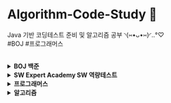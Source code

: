 # Algorithm-Code-Study 📄 <br>
Java 기반 코딩테스트 준비 및 알고리즘 공부 ◝(⑅•ᴗ•⑅)◜..°♡ <br>
#BOJ #프로그래머스 <br><br>

<details markdown="1">
<summary><strong> BOJ 백준 </strong></summary>
단계별로 풀어보기 https://www.acmicpc.net/step <br>
삼성 SW 역량 테스트 기출 문제 https://www.acmicpc.net/workbook/view/1152 <br>
</details>

<details markdown="1">
<summary><strong> SW Expert Academy SW 역량테스트 </strong></summary>
모의 SW 역량테스트 https://swexpertacademy.com/main/main.do <br>
</details>

<details markdown="1">
<summary><strong> 프로그래머스 </strong></summary>
코딩테스트 고득점 Kit https://programmers.co.kr/learn/challenges <br>
</details>

<details markdown="1">
<summary><strong> 알고리즘 </strong></summary>
<br>
<details markdown="1">
<summary>브루트 포스</summary>
16968번 - 차량 번호판 1<br>
16917번 - 양념 반 후라이드 반<br>
16922번 - 로마 숫자 만들기<br>
16924번 - 십자가 찾기<br>
16936번 - 나3곱2<br>
16937번 - 두 스티커<br>
16938번 - 캠프 준비<br>
16943번 - 숫자 재배치<br>
16637번 - 괄호 추가하기<br>
15683번 - 감시<br>
17088번 - 등차수열 변환<br>
15686번 - 치킨 배달<br>
2210번  - 숫자판 점프<br>
2422번  - 한윤정이 이탈리아에 가서 아이스크림을 사먹는데<br>
17089번 - 세 친구<br>
17406번 - 배열 돌리기 4<br>
17135번 - 캐슬 디펜스<br>
17281번 - ⚾<br>
17779번 - 게리맨더링 2<br>
17070번 - 파이프 옮기기 1<br>
17069번 - 파이프 옮기기 2<br>
16638번 - 괄호 추가하기 2<br>
17085번 - 십자가 2개 놓기<br>
17825번 - 주사위 윷놀이<br>
16987번 - 계란으로 계란치기<br>
16988번 - Baaaaaaaaaduk2 (Easy)<br>
15684번 - 사다리 조작<br>
16945번 - 매직 스퀘어로 변경하기<br>
16953번 - A → B<br>
17136번 - 색종이 붙이기<br>
17471번 - 게리맨더링<br>
16985번 - Maaaaaaaaaze<br>
17090번 - 미로 탈출하기<br>
12931번 - 두 배 더하기<br>
16958번 - 텔레포트<br>
12908번 - 텔레포트 3<br>
16957번 - 체스판 위의 공<br>
16971번 - 배열 B의 값<br>
17472번 - 다리 만들기 2<br>
14056번 - K번째 좋은 문자열<br>
</details>

<details markdown="1">
<summary>그래프 알고리즘</summary>
2252번 - 줄 세우기
2056번 - 작업
14263번 - 카드 놓기
</details>

<details markdown="1">
<summary>BFS 알고리즘</summary>
8111번 - 0과 1
17071번 - 숨바꼭질 5
16973번 - 직사각형 탈출
1175번 - 배달
16959번 - 체스판 여행 1
16952번 - 체스판 여행 2
12851번 - 숨바꼭질 2
9328번 - 열쇠
16920번 - 확장 게임
15653번 - 구슬 탈출 4
15558번 - 점프 게임
1385번 - 벌집
</details>

<details markdown="1">
<summary>다이나믹 프로그래밍</summary>
1695번 - 팰린드롬 만들기
11049번 - 행렬 곱셈 순서
12969번 - ABC
14238번 - 출근 기록
12026번 - BOJ 거리
12996번 - Acka
2281번 - 데스노트
3012번 - 올바른 괄호 문자열
2616번 - 소형기관차
1413번 - 박스 안의 열쇠
10564번 - 팔굽혀펴기
1970번 - 건배
2163번 - 초콜릿 자르기
12872번 - 플레이리스트
</details>

<details markdown="1">
<summary>시뮬레이션과 구현</summary>
1913번 - 달팽이
1952번 - 달팽이2
1959번 - 달팽이3
4577번 - 소코반
2064번 - IP 주소
3107번 - IPv6
2571번 - 색종이 - 3
1089번 - 스타트링크 타워
20056번 - 마법사 상어와 파이어볼
20057번 - 마법사 상어와 토네이도
20058번 - 마법사 상어와 파이어스톰
5373번 - 큐빙
</details>

</details>
